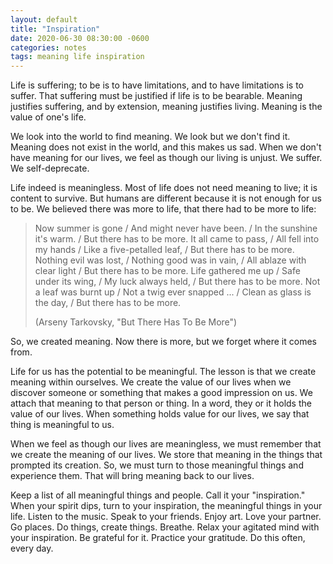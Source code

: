 ```yaml
---
layout: default
title: "Inspiration"
date: 2020-06-30 08:30:00 -0600
categories: notes
tags: meaning life inspiration
---
```




Life is suffering; to be is to have limitations, and to have limitations is to suffer. That suffering must be justified if life is to be bearable. Meaning justifies suffering, and by extension, meaning justifies living. Meaning is the value of one's life.

We look into the world to find meaning. We look but we don't find it. Meaning does not exist in the world, and this makes us sad. When we don't have meaning for our lives, we feel as though our living is unjust. We suffer. We self-deprecate.

Life indeed is meaningless. Most of life does not need meaning to live; it is content to survive. But humans are different because it is not enough for us to be. We believed there was more to life, that there had to be more to life:

> Now summer is gone / And might never have been. / In the sunshine it's warm. / But there has to be more. It all came to pass, / All fell into my hands / Like a five-petalled leaf, / But there has to be more. Nothing evil was lost, / Nothing good was in vain, / All ablaze with clear light / But there has to be more. Life gathered me up / Safe under its wing, / My luck always held, / But there has to be more. Not a leaf was burnt up / Not a twig ever snapped ... / Clean as glass is the day, / But there has to be more. 
>
> (Arseny Tarkovsky, "But There Has To Be More")

So, we created meaning. Now there is more, but we forget where it comes from.

Life for us has the potential to be meaningful. The lesson is that we create meaning within ourselves. We create the value of our lives when we discover someone or something that makes a good impression on us. We attach that meaning to that person or thing. In a word, they or it holds the value of our lives. When something holds value for our lives, we say that thing is meaningful to us.

When we feel as though our lives are meaningless, we must remember that we create the meaning of our lives. We store that meaning in the things that prompted its creation. So, we must turn to those meaningful things and experience them. That will bring meaning back to our lives.

Keep a list of all meaningful things and people. Call it your "inspiration." When your spirit dips, turn to your inspiration, the meaningful things in your life. Listen to the music. Speak to your friends. Enjoy art. Love your partner. Go places. Do things, create things. Breathe. Relax your agitated mind with your inspiration. Be grateful for it. Practice your gratitude. Do this often, every day.
